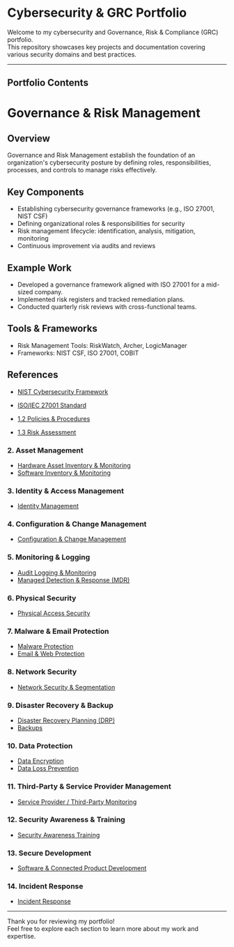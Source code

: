 
# Cybersecurity & GRC Portfolio

Welcome to my cybersecurity and Governance, Risk & Compliance (GRC) portfolio.  
This repository showcases key projects and documentation covering various security domains and best practices.

---

## Portfolio Contents

# Governance & Risk Management

## Overview
Governance and Risk Management establish the foundation of an organization's cybersecurity posture by defining roles, responsibilities, processes, and controls to manage risks effectively.

## Key Components
- Establishing cybersecurity governance frameworks (e.g., ISO 27001, NIST CSF)
- Defining organizational roles & responsibilities for security
- Risk management lifecycle: identification, analysis, mitigation, monitoring
- Continuous improvement via audits and reviews

## Example Work
- Developed a governance framework aligned with ISO 27001 for a mid-sized company.
- Implemented risk registers and tracked remediation plans.
- Conducted quarterly risk reviews with cross-functional teams.

## Tools & Frameworks
- Risk Management Tools: RiskWatch, Archer, LogicManager
- Frameworks: NIST CSF, ISO 27001, COBIT

## References
- [NIST Cybersecurity Framework](https://www.nist.gov/cyberframework)
- [ISO/IEC 27001 Standard](https://www.iso.org/isoiec-27001-information-security.html)




- [1.2 Policies & Procedures](./1.2-Policies-Procedures)
- [1.3 Risk Assessment](./1.3-Risk-Assessment)

### 2. Asset Management
- [Hardware Asset Inventory & Monitoring](./-Hardware-Asset-Inventory-Monitoring)
- [Software Inventory & Monitoring](./-Software-Inventory-Monitoring)

### 3. Identity & Access Management
- [Identity Management](./-Identity-Management)

### 4. Configuration & Change Management
- [Configuration & Change Management](./-Configuration-Change-Management)

### 5. Monitoring & Logging
- [Audit Logging & Monitoring](./Audit-Logging-Monitoring)
- [Managed Detection & Response (MDR)](./Managed-Detection-Response-MDR)

### 6. Physical Security
- [Physical Access Security](./Physical-Access-Security)

### 7. Malware & Email Protection
- [Malware Protection](./Malware-Protection)
- [Email & Web Protection](./Email-Web-Protection)

### 8. Network Security
- [Network Security & Segmentation](./-Network-Security-Segmentation)

### 9. Disaster Recovery & Backup
- [Disaster Recovery Planning (DRP)](./DRP)
- [Backups](./Backups)

### 10. Data Protection
- [Data Encryption](./Data-Encryption)
- [Data Loss Prevention](./Data-Loss-Prevention)

### 11. Third-Party & Service Provider Management
- [Service Provider / Third-Party Monitoring](./Service-Provider-Third-Party-Monitoring)

### 12. Security Awareness & Training
- [Security Awareness Training](./Security-Awareness-Training)

### 13. Secure Development
- [Software & Connected Product Development](./Software-Connected-Product-Development)

### 14. Incident Response
- [Incident Response](./Incident-Response)

---

Thank you for reviewing my portfolio!  
Feel free to explore each section to learn more about my work and expertise.


